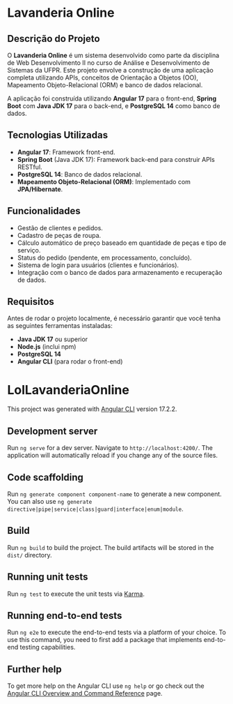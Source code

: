 # Lavanderia Online

## Descrição do Projeto
O **Lavanderia Online** é um sistema desenvolvido como parte da disciplina de Web Desenvolvimento II no curso de Análise e Desenvolvimento de Sistemas da UFPR. Este projeto envolve a construção de uma aplicação completa utilizando APIs, conceitos de Orientação a Objetos (OO), Mapeamento Objeto-Relacional (ORM) e banco de dados relacional.

A aplicação foi construída utilizando **Angular 17** para o front-end, **Spring Boot** com **Java JDK 17** para o back-end, e **PostgreSQL 14** como banco de dados.

## Tecnologias Utilizadas
- **Angular 17**: Framework front-end.
- **Spring Boot** (Java JDK 17): Framework back-end para construir APIs RESTful.
- **PostgreSQL 14**: Banco de dados relacional.
- **Mapeamento Objeto-Relacional (ORM)**: Implementado com **JPA/Hibernate**.

## Funcionalidades
- Gestão de clientes e pedidos.
- Cadastro de peças de roupa.
- Cálculo automático de preço baseado em quantidade de peças e tipo de serviço.
- Status do pedido (pendente, em processamento, concluído).
- Sistema de login para usuários (clientes e funcionários).
- Integração com o banco de dados para armazenamento e recuperação de dados.

## Requisitos
Antes de rodar o projeto localmente, é necessário garantir que você tenha as seguintes ferramentas instaladas:

- **Java JDK 17** ou superior
- **Node.js** (inclui npm) 
- **PostgreSQL 14**
- **Angular CLI** (para rodar o front-end)




# LolLavanderiaOnline

This project was generated with [Angular CLI](https://github.com/angular/angular-cli) version 17.2.2.

## Development server

Run `ng serve` for a dev server. Navigate to `http://localhost:4200/`. The application will automatically reload if you change any of the source files.

## Code scaffolding

Run `ng generate component component-name` to generate a new component. You can also use `ng generate directive|pipe|service|class|guard|interface|enum|module`.

## Build

Run `ng build` to build the project. The build artifacts will be stored in the `dist/` directory.

## Running unit tests

Run `ng test` to execute the unit tests via [Karma](https://karma-runner.github.io).

## Running end-to-end tests

Run `ng e2e` to execute the end-to-end tests via a platform of your choice. To use this command, you need to first add a package that implements end-to-end testing capabilities.

## Further help

To get more help on the Angular CLI use `ng help` or go check out the [Angular CLI Overview and Command Reference](https://angular.io/cli) page.
